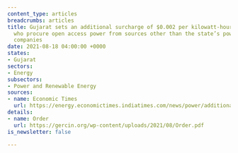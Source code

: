 ```yaml
---
content_type: articles
breadcrumbs: articles
title: Gujarat sets an additional surcharge of $0.002 per kilowatt-hour for consumers
  who procure open access power from sources other than the state’s power distribution
  companies
date: 2021-08-18 04:00:00 +0000
states:
- Gujarat
sectors:
- Energy
subsectors:
- Power and Renewable Energy
sources:
- name: Economic Times
  url: https://energy.economictimes.indiatimes.com/news/power/additional-surcharge-set-at-51p/kwh/85198468
details:
- name: Order
  url: https://gercin.org/wp-content/uploads/2021/08/Order.pdf
is_newsletter: false

---
```

